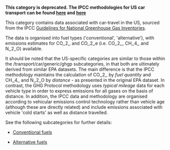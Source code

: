 **This category is deprecated. The IPCC methodologies for US car
transport can be found
[here](US_road_transport_with_alternative_fuels_by_IPCC) and
[here](US_road_transport_with_alternative_fuels_by_IPCC)**

This category contains data associated with car-travel in the US,
sourced from the IPCC [Guidelines for National Greenhouse Gas
Inventories](http://www.ipcc-nggip.iges.or.jp/).

The data is organised into fuel types ('conventional', 'alternative'),
with emissions estimates for CO,,2,, and CO,,2,,e (i.e. CO,,2,,, CH,,4,,
and N,,2,,O) available.

It should be noted that the US-specific categories are similar to those
within the /transport/car/generic/ghgp subcategories, in that both are
ultimately derived from similar EPA datasets. The main difference is
that the IPCC methodology maintains the calculation of CO,,2,, by *fuel
quantity* and CH,,4,, and N,,2,,O by *distance* - as presented in the
original EPA dataset. In contrast, the GHG Protocol methodology uses
*typical mileage* data for each vehicle type in order to express
emissions for all gases on the basis of distance. In addition, the IPCC
data and methodology are organised according to vehicular emissions
control technology rather than vehicle age (although these are directly
related) and include emissions associated with vehicle 'cold starts' as
well as distance travelled.

See the following subcategories for further details:

  - [Conventional fuels](US_conventional_fuel_car_travel_IPCC)

<!-- end list -->

  - [Alternative fuels](US_alternative_fuel_car_travel_IPCC)
